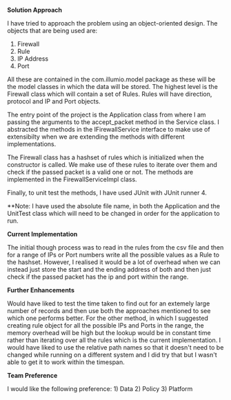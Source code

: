 **Solution Approach**

I have tried to approach the problem using an object-oriented design. The objects that are being used are:
1) Firewall
2) Rule
3) IP Address
4) Port

All these are contained in the com.illumio.model package as these will be the model classes in which the data will be stored.
The highest level is the Firewall class which will contain a set of Rules.
Rules will have direction, protocol and IP and Port objects.

The entry point of the project is the Application class from where I am passing the arguments to the accept_packet method in the Service class. I abstracted the methods in the IFirewallService interface to make use of extensibilty when we are extending the methods with different implementations.

The Firewall class has a hashset of rules which is initialized when the constructor is called.
We make use of these rules to iterate over them and check if the passed packet is a valid one or not.
The methods are implemented in the FirewallServiceImpl class.

Finally, to unit test the methods, I have used JUnit with JUnit runner 4.

**Note: I have used the absolute file name, in both the Application and the UnitTest class which will need to be changed in order for the application to run.

**Current Implementation**

The initial though process was to read in the rules from the csv file and then for a range of IPs or Port numbers write all the possible values as a Rule to the hashset.
However, I realised it would be a lot of overhead when we can instead just store the start and the ending address of both and then just check if the passed packet has the ip and port within the range.


**Further Enhancements**

Would have liked to test the time taken to find out for an extemely large number of records and then use both the approaches mentioned to see which one performs better. 
For the other method, in which I suggested creating rule object for all the possible IPs and Ports in the range, the memory overhead will be high but the lookup would be in constant time rather than iterating over all the rules which is the current implementation.
I would have liked to use the relative path names so that it doesn't need to be changed while running on a different system and I did try that but I wasn't able to get it to work within the timespan.

**Team Preference**

I would like the following preference:
	1) Data
	2) Policy
	3) Platform
